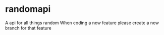 # randomapi
A api for all things random
When coding a new feature please create a new branch for that feature
